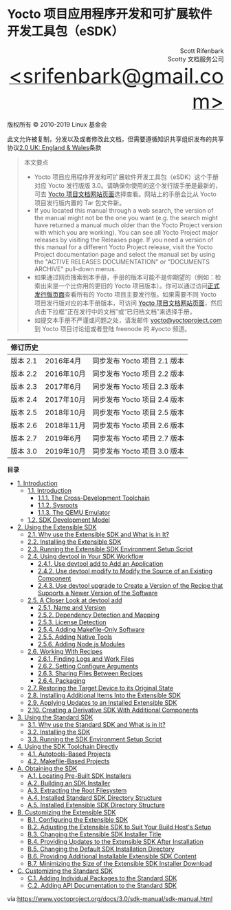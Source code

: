 Yocto 项目应用程序开发和可扩展软件开发工具包（eSDK）
===

<p align="right" >Scott Rifenbark<br>
Scotty 文档服务公司<br>
 <a href="mailto:srifenbark@gmail.com"><font size=100>&lt;srifenbark@gmail.com&gt;</font></a>
 </p>

版权所有 © 2010-2019 Linux 基金会

此文允许被复制，分发以及或者修改此文档，但需要遵循知识共享组织发布的共享协议[2.0 UK: England & Wales][1]条款

>本文要点
>* Yocto 项目应用程序开发和可扩展软件开发工具包（eSDK）这个手册对应 Yocto 发行版版 3.0。请确保你使用的这个发行版手册是最新的，可去 [Yocto 项目文档网站页面][2]选择查看。网站上的手册会比从 Yocto 项目发行版内置的 Tar 包文件新。
>* If you located this manual through a web search, the version of the manual might not be the one you want (e.g. the search might have returned a manual much older than the Yocto Project version with which you are working). You can see all Yocto Project major releases by visiting the Releases page. If you need a version of this manual for a different Yocto Project release, visit the Yocto Project documentation page and select the manual set by using the "ACTIVE RELEASES DOCUMENTATION" or "DOCUMENTS ARCHIVE" pull-down menus.
>* 如果通过网页搜索到本手册，手册的版本可能不是你期望的（例如：检索出来是一个比你用的更旧的 Yocto 项目版本）。你可以通过访问[正式发行版页面][3]查看所有的 Yocto 项目主要发行版。如果需要不同 Yocto 项目发行版对应的本手册版本，可访问 [Yocto 项目文档网站页面][2]，然后点击下拉框“正在发行中的文档”或“已归档文档”来选择手册。
>* 如提交本手册不严谨或问题之处，请发邮件 yocto@yoctoproject.com 到 Yocto 项目讨论组或者登陆 freenode 的 #yocto 频道。


|**修订历史**|||
|-|-|-|
|版本 2.1| 2016年4月|同步发布 Yocto 项目 2.1 版本|
|版本 2.2| 2016年10月|同步发布 Yocto 项目 2.2 版本|
|版本 2.3| 2017年6月|同步发布 Yocto 项目 2.3 版本|
|版本 2.4| 2017年10月|同步发布 Yocto 项目 2.4 版本|
|版本 2.5| 2018年10月|同步发布 Yocto 项目 2.5 版本|
|版本 2.6| 2018年11月|同步发布 Yocto 项目 2.6 版本|
|版本 2.7| 2019年6月|同步发布 Yocto 项目 2.7 版本|
|版本 3.0| 2019年10月|同步发布 Yocto 项目 3.0 版本|

**目录**
<!-- GFM-TOC -->
* [1. Introduction](#sdk-intro)
  * [1.1. Introduction](#sdk-manual-intro)
    * [1.1.1. The Cross-Development Toolchain](#the-cross-development-toolchain)
    * [1.1.2. Sysroots](#)
    * [1.1.3. The QEMU Emulator](#)
  * [1.2. SDK Development Model](#)
* [2. Using the Extensible SDK](#)
  * [2.1. Why use the Extensible SDK and What is in It?](#)
  * [2.2. Installing the Extensible SDK](#)
  * [2.3. Running the Extensible SDK Environment Setup Script](#)
  * [2.4. Using devtool in Your SDK Workflow](#)
    * [2.4.1. Use devtool add to Add an Application](#)
    * [2.4.2. Use devtool modify to Modify the Source of an Existing Component](#)
    * [2.4.3. Use devtool upgrade to Create a Version of the Recipe that Supports a Newer Version of the Software](#)
  * [2.5. A Closer Look at devtool add](#)
    * [2.5.1. Name and Version](#)
    * [2.5.2. Dependency Detection and Mapping](#)
    * [2.5.3. License Detection](#)
    * [2.5.4. Adding Makefile-Only Software](#)
    * [2.5.5. Adding Native Tools](#)
    * [2.5.6. Adding Node.js Modules](#)
  * [2.6. Working With Recipes](#)
    * [2.6.1. Finding Logs and Work Files](#)
    * [2.6.2. Setting Configure Arguments](#)
    * [2.6.3. Sharing Files Between Recipes](#)
    * [2.6.4. Packaging](#)
  * [2.7. Restoring the Target Device to its Original State](#)
  * [2.8. Installing Additional Items Into the Extensible SDK](#)
  * [2.9. Applying Updates to an Installed Extensible SDK](#)
  * [2.10. Creating a Derivative SDK With Additional Components](#)
* [3. Using the Standard SDK](#)
  * [3.1. Why use the Standard SDK and What is in It?](#)
  * [3.2. Installing the SDK](#)
  * [3.3. Running the SDK Environment Setup Script](#)
* [4. Using the SDK Toolchain Directly](#)
  * [4.1. Autotools-Based Projects](#)
  * [4.2. Makefile-Based Projects](#)
* [A. Obtaining the SDK](#)
  * [A.1. Locating Pre-Built SDK Installers](#)
  * [A.2. Building an SDK Installer](#)
  * [A.3. Extracting the Root Filesystem](#)
  * [A.4. Installed Standard SDK Directory Structure](#)
  * [A.5. Installed Extensible SDK Directory Structure](#)
* [B. Customizing the Extensible SDK](#)
  * [B.1. Configuring the Extensible SDK](#)
  * [B.2. Adjusting the Extensible SDK to Suit Your Build Host's Setup](#)
  * [B.3. Changing the Extensible SDK Installer Title](#)
  * [B.4. Providing Updates to the Extensible SDK After Installation](#)
  * [B.5. Changing the Default SDK Installation Directory](#)
  * [B.6. Providing Additional Installable Extensible SDK Content](#)
  * [B.7. Minimizing the Size of the Extensible SDK Installer Download](#)
* [C. Customizing the Standard SDK](#)
  * [C.1. Adding Individual Packages to the Standard SDK](#)
  * [C.2. Adding API Documentation to the Standard SDK](#)
  
via:https://www.yoctoproject.org/docs/3.0/sdk-manual/sdk-manual.html

[1]: https://creativecommons.org/licenses/by-sa/2.0/uk/
[2]: http://www.yoctoproject.org/documentation
[3]: https://wiki.yoctoproject.org/wiki/Releases


